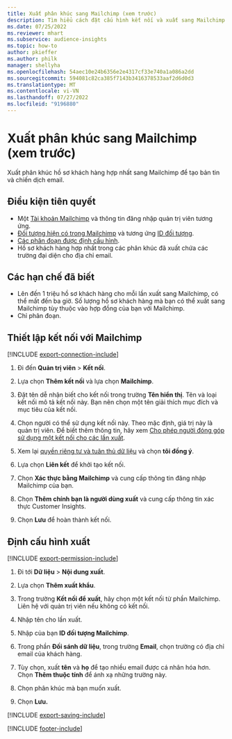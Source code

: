 ```yaml
---
title: Xuất phân khúc sang Mailchimp (xem trước)
description: Tìm hiểu cách đặt cấu hình kết nối và xuất sang Mailchimp.
ms.date: 07/25/2022
ms.reviewer: mhart
ms.subservice: audience-insights
ms.topic: how-to
author: pkieffer
ms.author: philk
manager: shellyha
ms.openlocfilehash: 54aec10e24b6356e2e4317cf33e740a1a086a2dd
ms.sourcegitcommit: 594081c82ca385f7143b3416378533aaf2d6d0d3
ms.translationtype: MT
ms.contentlocale: vi-VN
ms.lasthandoff: 07/27/2022
ms.locfileid: "9196880"
---
```

# <a name="export-segments-to-mailchimp-preview"></a>Xuất phân khúc sang Mailchimp (xem trước)

Xuất phân khúc hồ sơ khách hàng hợp nhất sang Mailchimp để tạo bản tin và chiến dịch email.

## <a name="prerequisites"></a>Điều kiện tiên quyết

- Một [Tài khoản Mailchimp](https://mailchimp.com/) và thông tin đăng nhập quản trị viên tương ứng.
- [Đối tượng hiện có trong Mailchimp](https://mailchimp.com/help/create-audience/) và tương ứng [ID đối tượng](https://mailchimp.com/help/find-audience-id/).
- [Các phân đoạn được định cấu hình](segments.md).
- Hồ sơ khách hàng hợp nhất trong các phân khúc đã xuất chứa các trường đại diện cho địa chỉ email.

## <a name="known-limitations"></a>Các hạn chế đã biết

- Lên đến 1 triệu hồ sơ khách hàng cho mỗi lần xuất sang Mailchimp, có thể mất đến ba giờ. Số lượng hồ sơ khách hàng mà bạn có thể xuất sang Mailchimp tùy thuộc vào hợp đồng của bạn với Mailchimp.
- Chỉ phân đoạn.

## <a name="set-up-connection-to-mailchimp"></a>Thiết lập kết nối với Mailchimp

[!INCLUDE [export-connection-include](includes/export-connection-admn.md)]

1. Đi đến **Quản trị viên** > **Kết nối**.

1. Lựa chọn **Thêm kết nối** và lựa chọn **Mailchimp**.

1. Đặt tên dễ nhận biết cho kết nối trong trường **Tên hiển thị**. Tên và loại kết nối mô tả kết nối này. Bạn nên chọn một tên giải thích mục đích và mục tiêu của kết nối.

1. Chọn người có thể sử dụng kết nối này. Theo mặc định, giá trị này là quản trị viên. Để biết thêm thông tin, hãy xem [Cho phép người đóng góp sử dụng một kết nối cho các lần xuất](connections.md#allow-contributors-to-use-a-connection-for-exports).

1. Xem lại [quyền riêng tư và tuân thủ dữ liệu](connections.md#data-privacy-and-compliance) và chọn **tôi đồng ý**.

1. Lựa chọn **Liên kết** để khởi tạo kết nối.

1. Chọn **Xác thực bằng Mailchimp** và cung cấp thông tin đăng nhập Mailchimp của bạn.

1. Chọn **Thêm chính bạn là người dùng xuất** và cung cấp thông tin xác thực Customer Insights.

1. Chọn **Lưu** để hoàn thành kết nối.

## <a name="configure-an-export"></a>Định cấu hình xuất

[!INCLUDE [export-permission-include](includes/export-permission.md)]

1. Đi tới **Dữ liệu** > **Nội dung xuất**.

1. Lựa chọn **Thêm xuất khẩu**.

1. Trong trường **Kết nối để xuất**, hãy chọn một kết nối từ phần Mailchimp. Liên hệ với quản trị viên nếu không có kết nối.

1. Nhập tên cho lần xuất.

1. Nhập của bạn **ID đối tượng Mailchimp**.

1. Trong phần **Đối sánh dữ liệu**, trong trường **Email**, chọn trường có địa chỉ email của khách hàng.

1. Tùy chọn, xuất **tên** và **họ** để tạo nhiều email được cá nhân hóa hơn. Chọn **Thêm thuộc tính** để ánh xạ những trường này.

1. Chọn phân khúc mà bạn muốn xuất.

1. Chọn **Lưu.**

[!INCLUDE [export-saving-include](includes/export-saving.md)]

[!INCLUDE [footer-include](includes/footer-banner.md)]
